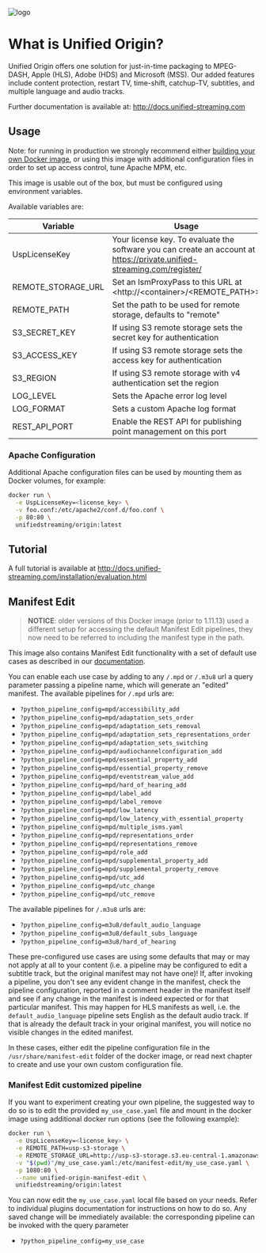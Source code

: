 ![logo](https://raw.githubusercontent.com/unifiedstreaming/origin/stable/unifiedstreaming-logo-black.png)

# What is Unified Origin?

Unified Origin offers one solution for just-in-time packaging to MPEG-DASH, Apple (HLS), Adobe (HDS) and Microsoft (MSS). Our added features include content protection, restart TV, time-shift, catchup-TV, subtitles, and multiple language and audio tracks.

Further documentation is available at: <http://docs.unified-streaming.com>

## Usage

Note: for running in production we strongly recommend either [building your own
Docker image](https://docs.unified-streaming.com/installation/evaluation.html#creating-your-own-docker-images),
or using this image with additional configuration files in order to set up access control, tune Apache MPM, etc.

This image is usable out of the box, but must be configured using environment variables.

Available variables are:

|Variable        |Usage   |Mandatory?|
|----------------|--------|----------|
|UspLicenseKey |Your license key. To evaluate the software you can create an account at <https://private.unified-streaming.com/register/>|Yes|
|REMOTE_STORAGE_URL|Set an IsmProxyPass to this URL at <http://<container\>/<REMOTE_PATH\>>|No|
|REMOTE_PATH|Set the path to be used for remote storage, defaults to "remote"|No|
|S3_SECRET_KEY|If using S3 remote storage sets the secret key for authentication|No|
|S3_ACCESS_KEY|If using S3 remote storage sets the access key for authentication|No|
|S3_REGION|If using S3 remote storage with v4 authentication set the region|No|
|LOG_LEVEL|Sets the Apache error log level|No|
|LOG_FORMAT|Sets a custom Apache log format|No|
|REST_API_PORT|Enable the REST API for publishing point management on this port|No|

### Apache Configuration
Additional Apache configuration files can be used by mounting them as Docker
volumes, for example:

```bash
docker run \
  -e UspLicenseKey=<license_key> \
  -v foo.conf:/etc/apache2/conf.d/foo.conf \
  -p 80:80 \
  unifiedstreaming/origin:latest
```

## Tutorial

A full tutorial is available at <http://docs.unified-streaming.com/installation/evaluation.html>

## Manifest Edit

> **NOTICE**: older versions of this Docker image (prior to 1.11.13) used a different setup for accessing the default Manifest Edit pipelines, they now need to be referred to including the manifest type in the path.

This image also contains Manifest Edit functionality with a set of default
use cases as described in our [documentation](https://docs.unified-streaming.com/documentation/manifest-edit/use_cases/index.html).

You can enable each use case by adding to any `/.mpd` or `/.m3u8` url a query
parameter passing a pipeline name, which will generate an "edited" manifest.
The available pipelines for `/.mpd` urls are:

- `?python_pipeline_config=mpd/accessibility_add`
- `?python_pipeline_config=mpd/adaptation_sets_order`
- `?python_pipeline_config=mpd/adaptation_sets_removal`
- `?python_pipeline_config=mpd/adaptation_sets_representations_order`
- `?python_pipeline_config=mpd/adaptation_sets_switching`
- `?python_pipeline_config=mpd/audiochannelconfiguration_add`
- `?python_pipeline_config=mpd/essential_property_add`
- `?python_pipeline_config=mpd/essential_property_remove`
- `?python_pipeline_config=mpd/eventstream_value_add`
- `?python_pipeline_config=mpd/hard_of_hearing_add`
- `?python_pipeline_config=mpd/label_add`
- `?python_pipeline_config=mpd/label_remove`
- `?python_pipeline_config=mpd/low_latency`
- `?python_pipeline_config=mpd/low_latency_with_essential_property`
- `?python_pipeline_config=mpd/multiple_isms.yaml`
- `?python_pipeline_config=mpd/representations_order`
- `?python_pipeline_config=mpd/representations_remove`
- `?python_pipeline_config=mpd/role_add`
- `?python_pipeline_config=mpd/supplemental_property_add`
- `?python_pipeline_config=mpd/supplemental_property_remove`
- `?python_pipeline_config=mpd/utc_add`
- `?python_pipeline_config=mpd/utc_change`
- `?python_pipeline_config=mpd/utc_remove`

The available pipelines for `/.m3u8` urls are:

- `?python_pipeline_config=m3u8/default_audio_language`
- `?python_pipeline_config=m3u8/default_subs_language`
- `?python_pipeline_config=m3u8/hard_of_hearing`

These pre-configured use cases are using some defaults that may or may not
apply at all to your content (i.e. a pipeline may be configured to edit a
subtitle track, but the original manifest may not have one)! If, after invoking
a pipeline, you don't see any evident change in the manifest, check the
pipeline configuration, reported in a comment header in the manifest itself and
see if any change in the manifest is indeed expected or for that particular
manifest.
This may happen for HLS manifests as well, i.e. the `default_audio_language` 
pipeline sets English as the default audio track. If
that is already the default track in your original manifest, you will notice
no visible changes in the edited manifest.

In these cases, either edit the pipeline
configuration file in the `/usr/share/manifest-edit` folder of the
docker image, or read next chapter to create and use your own custom
configuration file.

### Manifest Edit customized pipeline

If you want to experiment creating your own pipeline, the suggested way to
do so is to edit the provided `my_use_case.yaml` file and mount in the docker
image using additional docker run options (see the following example):

```bash
docker run \
  -e UspLicenseKey=<license_key> \
  -e REMOTE_PATH=usp-s3-storage \
  -e REMOTE_STORAGE_URL=http://usp-s3-storage.s3.eu-central-1.amazonaws.com/ \
  -v "$(pwd)"/my_use_case.yaml:/etc/manifest-edit/my_use_case.yaml \
  -p 1080:80 \
  --name unified-origin-manifest-edit \
  unifiedstreaming/origin:latest
```

You can now edit the `my_use_case.yaml` local file based on your needs. Refer
to individual plugins documentation for instructions on how to do so. Any
saved change will be immediately available: the corresponding pipeline can be
invoked with the query parameter

- `?python_pipeline_config=my_use_case`
